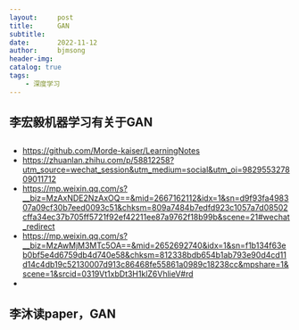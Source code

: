```yaml
---
layout:     post
title:      GAN
subtitle:   
date:       2022-11-12
author:     bjmsong
header-img: 
catalog: true
tags:
    - 深度学习
---
```

## 李宏毅机器学习有关于GAN

##
  - https://github.com/Morde-kaiser/LearningNotes
  - https://zhuanlan.zhihu.com/p/58812258?utm_source=wechat_session&utm_medium=social&utm_oi=982955327809011712
  - https://mp.weixin.qq.com/s?__biz=MzAxNDE2NzAxOQ==&mid=2667162112&idx=1&sn=d9f93fa498307a09cf30b7eed0093c51&chksm=809a7484b7edfd923c1057a7d08502cffa34ec37b705ff5721f92ef42211ee87a9762f18b99b&scene=21#wechat_redirect
  - https://mp.weixin.qq.com/s?__biz=MzAwMjM3MTc5OA==&mid=2652692740&idx=1&sn=f1b134f63eb0bf5e4d6759db4d740e58&chksm=812338bdb654b1ab793e90d4cd11d14c4db19c52130007d913c86468fe55861a0989c18238cc&mpshare=1&scene=1&srcid=0319Vt1xbDt3H1klZ6VhlieV#rd
  - 
## 李沐读paper，GAN